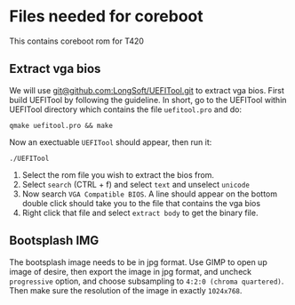 # Files needed for coreboot
This contains coreboot rom for T420

## Extract vga bios
We will use [git@github.com:LongSoft/UEFITool.git](UEFITool) to extract
vga bios.
First build UEFITool by following the guideline.
In short, go to the UEFITool within UEFITool  directory which contains
the file `uefitool.pro` and do:

`qmake uefitool.pro && make`

Now an exectuable `UEFITool` should appear, then run it:

`./UEFITool`

1. Select the rom file you wish to extract the bios from.
2. Select `search` (CTRL + f) and select `text` and unselect `unicode`
3. Now search `VGA Compatible BIOS`. A line should appear on the bottom
   double click should take you to the file that contains the vga bios
4. Right click that file and select `extract body` to get the binary file.

## Bootsplash IMG
The bootsplash image needs to be in jpg format. Use GIMP to open up
image of desire, then export the image in jpg format, and uncheck
`progressive` option, and choose subsampling to `4:2:0 (chroma quartered)`.
Then make sure the resolution of the image in exactly `1024x768`.
